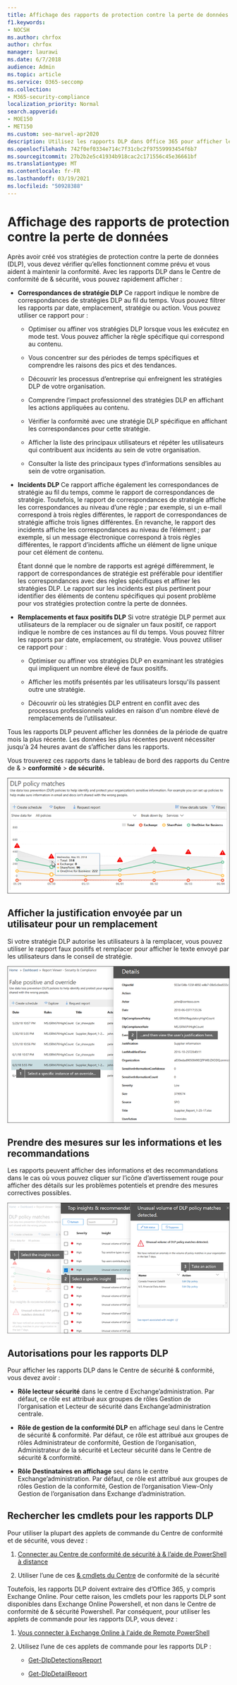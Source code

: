 ```yaml
---
title: Affichage des rapports de protection contre la perte de données
f1.keywords:
- NOCSH
ms.author: chrfox
author: chrfox
manager: laurawi
ms.date: 6/7/2018
audience: Admin
ms.topic: article
ms.service: O365-seccomp
ms.collection:
- M365-security-compliance
localization_priority: Normal
search.appverid:
- MOE150
- MET150
ms.custom: seo-marvel-apr2020
description: Utilisez les rapports DLP dans Office 365 pour afficher le nombre de correspondances, remplacements ou faux positifs de stratégie DLP et voir s’ils sont à la hausse ou à la baisse au fil du temps.
ms.openlocfilehash: 742f0ef0334e714c7f31cbc2f97559993454f6b7
ms.sourcegitcommit: 27b2b2e5c41934b918cac2c171556c45e36661bf
ms.translationtype: MT
ms.contentlocale: fr-FR
ms.lasthandoff: 03/19/2021
ms.locfileid: "50928388"
---
```

# <a name="view-the-reports-for-data-loss-prevention"></a>Affichage des rapports de protection contre la perte de données

Après avoir créé vos stratégies de protection contre la perte de données (DLP), vous devez vérifier qu’elles fonctionnent comme prévu et vous aident à maintenir la conformité. Avec les rapports DLP dans le Centre de conformité de &amp; sécurité, vous pouvez rapidement afficher :
  
- **Correspondances de stratégie DLP** Ce rapport indique le nombre de correspondances de stratégies DLP au fil du temps. Vous pouvez filtrer les rapports par date, emplacement, stratégie ou action. Vous pouvez utiliser ce rapport pour : 
    
  - Optimiser ou affiner vos stratégies DLP lorsque vous les exécutez en mode test. Vous pouvez afficher la règle spécifique qui correspond au contenu.
    
  - Vous concentrer sur des périodes de temps spécifiques et comprendre les raisons des pics et des tendances.
    
  - Découvrir les processus d’entreprise qui enfreignent les stratégies DLP de votre organisation.
    
  - Comprendre l’impact professionnel des stratégies DLP en affichant les actions appliquées au contenu.
    
  - Vérifier la conformité avec une stratégie DLP spécifique en affichant les correspondances pour cette stratégie.
    
  - Afficher la liste des principaux utilisateurs et répéter les utilisateurs qui contribuent aux incidents au sein de votre organisation.
    
  - Consulter la liste des principaux types d’informations sensibles au sein de votre organisation.
    
- **Incidents DLP** Ce rapport affiche également les correspondances de stratégie au fil du temps, comme le rapport de correspondances de stratégie. Toutefois, le rapport de correspondances de stratégie affiche les correspondances au niveau d’une règle ; par exemple, si un e-mail correspond à trois règles différentes, le rapport de correspondances de stratégie affiche trois lignes différentes. En revanche, le rapport des incidents affiche les correspondances au niveau de l’élément ; par exemple, si un message électronique correspond à trois règles différentes, le rapport d’incidents affiche un élément de ligne unique pour cet élément de contenu. 
    
  Étant donné que le nombre de rapports est agrégé différemment, le rapport de correspondances de stratégie est préférable pour identifier les correspondances avec des règles spécifiques et affiner les stratégies DLP. Le rapport sur les incidents est plus pertinent pour identifier des éléments de contenu spécifiques qui posent problème pour vos stratégies protection contre la perte de données.
    
- **Remplacements et faux positifs DLP** Si votre stratégie DLP permet aux utilisateurs de la remplacer ou de signaler un faux positif, ce rapport indique le nombre de ces instances au fil du temps. Vous pouvez filtrer les rapports par date, emplacement, ou stratégie. Vous pouvez utiliser ce rapport pour : 
    
  - Optimiser ou affiner vos stratégies DLP en examinant les stratégies qui impliquent un nombre élevé de faux positifs.
    
  - Afficher les motifs présentés par les utilisateurs lorsqu'ils passent outre une stratégie.
    
  - Découvrir où les stratégies DLP entrent en conflit avec des processus professionnels valides en raison d'un nombre élevé de remplacements de l’utilisateur.
    
Tous les rapports DLP peuvent afficher les données de la période de quatre mois la plus récente. Les données les plus récentes peuvent nécessiter jusqu'à 24 heures avant de s’afficher dans les rapports.
  
Vous trouverez ces rapports dans le tableau de bord des rapports du Centre de &amp; \> **conformité** \> **de sécurité.**
  
![Rapport sur les correspondances de stratégie DLP](../media/117d20c9-d379-403f-ad68-1f5cd6c4e5cf.png)
  
## <a name="view-the-justification-submitted-by-a-user-for-an-override"></a>Afficher la justification envoyée par un utilisateur pour un remplacement

Si votre stratégie DLP autorise les utilisateurs à la remplacer, vous pouvez utiliser le rapport faux positifs et remplacer pour afficher le texte envoyé par les utilisateurs dans le conseil de stratégie.
  
![Champ Justification dans les détails du rapport DLP sur les faux positifs et les remplacements](../media/e11e3126-026d-4e77-a16d-74a0686d1fa3.png)
  
## <a name="take-action-on-insights-and-recommendations"></a>Prendre des mesures sur les informations et les recommandations

Les rapports peuvent afficher des informations et des recommandations dans le cas où vous pouvez cliquer sur l’icône d’avertissement rouge pour afficher des détails sur les problèmes potentiels et prendre des mesures correctives possibles.
  
![Cliquer sur une icône d’informations pour voir les détails et les actions à prendre](../media/51782036-7299-4960-8175-75c2b1637159.png)
  
## <a name="permissions-for-dlp-reports"></a>Autorisations pour les rapports DLP

Pour afficher les rapports DLP dans le Centre de sécurité & conformité, vous devez avoir :

- **Rôle lecteur sécurité** dans le centre d Exchange’administration. Par défaut, ce rôle est attribué aux groupes de rôles Gestion de l’organisation et Lecteur de sécurité dans Exchange’administration centrale.

- **Rôle de gestion de la conformité DLP** en affichage seul dans le Centre de sécurité & conformité. Par défaut, ce rôle est attribué aux groupes de rôles Administrateur de conformité, Gestion de l’organisation, Administrateur de la sécurité et Lecteur sécurité dans le Centre de sécurité & conformité.

- **Rôle Destinataires en affichage** seul dans le centre Exchange’administration. Par défaut, ce rôle est attribué aux groupes de rôles Gestion de la conformité, Gestion de l’organisation View-Only Gestion de l’organisation dans Exchange d’administration.

## <a name="find-the-cmdlets-for-the-dlp-reports"></a>Rechercher les cmdlets pour les rapports DLP

Pour utiliser la plupart des applets de commande du Centre de conformité et de sécurité, vous devez :
  
1. [Connecter au Centre de conformité de sécurité à &amp; l’aide de PowerShell à distance](/powershell/exchange/connect-to-scc-powershell&amp;clcid=0x409)
    
2. Utiliser l’une de ces [ &amp; cmdlets du Centre](/powershell/exchange/exchange-online-powershell) de conformité de la sécurité
    
Toutefois, les rapports DLP doivent extraire des d’Office 365, y compris Exchange Online. Pour cette raison, les cmdlets pour les rapports DLP sont disponibles dans Exchange Online Powershell, et non dans le Centre de conformité de &amp; sécurité Powershell. Par conséquent, pour utiliser les applets de commande pour les rapports DLP, vous devez :
  
1. [Vous connecter à Exchange Online à l'aide de Remote PowerShell](/powershell/exchange/connect-to-exchange-online-powershell)
    
2. Utilisez l’une de ces applets de commande pour les rapports DLP :
    
      - [Get-DlpDetectionsReport](/powershell/module/exchange/get-dlpdetectionsreport)
    
      - [Get-DlpDetailReport](/powershell/module/exchange/get-dlpdetailreport)
